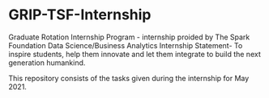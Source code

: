 # GRIP-TSF-Internship
Graduate Rotation Internship Program - internship proided by The Spark Foundation 
Data Science/Business Analytics Internship
Statement- To inspire students, help them innovate and let them integrate to build the next generation humankind.

This repository consists of the tasks given during the internship for May 2021. 
